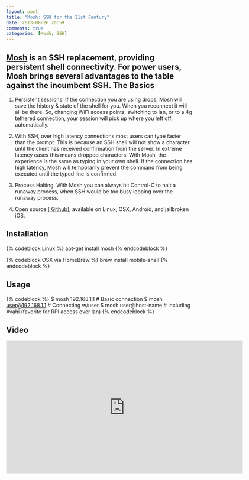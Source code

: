 ```yaml
---
layout: post
title: "Mosh: SSH for the 21st Century"
date: 2013-08-26 20:59
comments: true
categories: [Mosh, SSH]
---
```


<a href="http://mosh.mit.edu/">Mosh</a> is an SSH replacement, providing persistent shell connectivity.  For power users, Mosh brings several advantages to the table against the incumbent SSH.
The Basics
--
1. Persistent sessions.  If the connection you are using drops, Mosh will save the history & state of the shell for you.  When you reconnect it will all be there.  So, changing WiFi access points, switching to lan, or to a 4g tethered connection, your session will pick up where you left off, automatically.

2. With SSH, over high latency connections most users can type faster than the prompt.  This is because an SSH shell will not show a character until the client has received confirmation from the server.  In extreme latency cases this means dropped characters.  With Mosh, the experience is the same as typing in your own shell.  If the connection has high latency, Mosh will temporarily prevent the command from being executed until the typed line is confirmed.

3. Process Halting.  With Mosh you can always hit Control-C to halt a runaway process, when SSH would be too busy looping over the runaway process.

4. Open source [<a href="https://github.com/keithw/mosh"><i class="icon-github"></i> Github</a>], available on Linux, OSX, Android, and jailbroken iOS.


Installation
--
{% codeblock Linux %}
apt-get install mosh
{% endcodeblock %}

{% codeblock OSX via HomeBrew %}
brew install mobile-shell
{% endcodeblock %}


Usage
--
{% codeblock %}
$ mosh 192.168.1.1 # Basic connection
$ mosh user@192.168.1.1 # Connecting w/user
$ mosh user@host-name # including Avahi (favorite for RPI access over lan)
{% endcodeblock %}

Video
--
<iframe width="640" height="360" src="https://www.youtube.com/embed/XsIxNYl0oyU?feature=player_embedded" frameborder="0" allowfullscreen></iframe>
